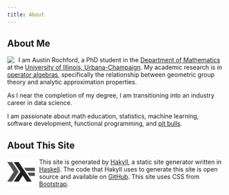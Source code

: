 ```yaml
---
title: About
---
```


About Me
--------

<img src="http://www.gravatar.com/avatar/b464bd12dd8e08493990689147d7a422?s=128" class="img-circle" style="float:left;margin:0 10px 0 0;" />

I am Austin Rochford, a PhD student in the [Department of Mathematics](http://www.math.uiuc.edu) at the [University of Illinois, Urbana-Champaign](http://www.uiuc.edu).  My academic research is in [operator algebras](http://en.wikipedia.org/wiki/Operator_algebra), specifically the relationship between geometric group theory and analytic approximation properties.

As I near the completion of my degree, I am transitioning into an industry career in data science.

I am passionate about math education, statistics, machine learning, software development, functional programming, and [pit bulls](/dogs.html).

About This Site
--------------

<img src="/images/haskell.png" style="float:left;margin:0 10px 0 0;" />

This site is generated by [Hakyll](http://jaspervdj.be/hakyll/), a static site generator written in [Haskell](http://www.haskell.org).  The code that Hakyll uses to generate this site is open source and available on [GitHub](http://www.github.com/AustinRochford/blog).  This site uses CSS from [Bootstrap](http://getbootstrap.com/).

